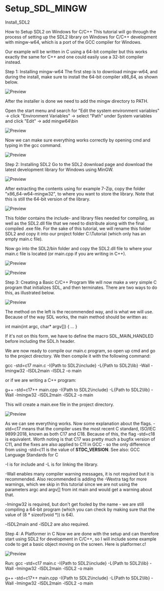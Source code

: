 # Setup_SDL_MINGW
Install_SDL2


How to Setup SDL2 on Windows for C/C++
This tutorial will go through the process of setting up the SDL2 library on Windows for C/C++ development with mingw-w64, which is a port of the GCC compiler for Windows.


Our example will be written in C using a 64-bit compiler but this works exactly the same for C++ and one could easily use a 32-bit compiler instead.

Step 1: Installing mingw-w64
The first step is to download mingw-w64, and during the install, make sure to install the 64-bit compiler x86_64, as shown below.

![Preview](https://github.com/ArctoosR/Setup_SDL_MINGW/blob/main/01.png)

After the installer is done we need to add the mingw directory to PATH.

Open the start menu and search for "Edit the system environment variables" -> click "Environment Variables" -> select "Path" under System variables and click "Edit" -> add mingw64\bin

![Preview](https://github.com/ArctoosR/Setup_SDL_MINGW/blob/main/02.png)

Now we can make sure everything works correctly by opening cmd and typing in the gcc command.

![Preview](https://github.com/ArctoosR/Setup_SDL_MINGW/blob/main/03.png)

Step 2: Installing SDL2
Go to the SDL2 download page and download the latest development library for Windows using MinGW.

![Preview](https://github.com/ArctoosR/Setup_SDL_MINGW/blob/main/04.png)


After extracting the contents using for example 7-Zip, copy the folder "x86_64-w64-mingw32", to where you want to store the library.
Note that this is still the 64-bit version of the library.

![Preview](https://github.com/ArctoosR/Setup_SDL_MINGW/blob/main/05.png)


This folder contains the include- and library files needed for compiling, as well as the SDL2.dll file that we need to distribute along with the final compiled .exe file.
For the sake of this tutorial, we will rename this folder SDL2 and copy it into our project folder C:\Tutorial (which only has an empty main.c file).


Now go into the SDL2/bin folder and copy the SDL2.dll file to where your main.c file is located (or main.cpp if you are writing in C++).

![Preview](https://github.com/ArctoosR/Setup_SDL_MINGW/blob/main/06.png)

![Preview](https://github.com/ArctoosR/Setup_SDL_MINGW/blob/main/07.png)

Step 3: Creating a Basic C/C++ Program
We will now make a very simple C program that initializes SDL, and then terminates. There are two ways to do this, as illustrated below.

![Preview](https://github.com/ArctoosR/Setup_SDL_MINGW/blob/main/08.png)

The method on the left is the recommended way, and is what we will use. Because of the way SDL works, the main method should be written as:

int main(int argc, char* argv[])
{
...
}

If it's not on this form, we have to define the macro SDL_MAIN_HANDLED before including the SDL.h header.


We are now ready to compile our main.c program, so open up cmd and go to the project directory. We then compile it with the following command:

gcc -std=c17 main.c -I{Path to SDL2\include} -L{Path to SDL2\lib} -Wall -lmingw32 -lSDL2main -lSDL2 -o main

or if we are writing a C++ program:

g++ -std=c17++ main.cpp -I{Path to SDL2\include} -L{Path to SDL2\lib} -Wall -lmingw32 -lSDL2main -lSDL2 -o main

This will create a main.exe file in the project directory.


![Preview](https://github.com/ArctoosR/Setup_SDL_MINGW/blob/main/09.png)



As we can see everything works. Now some explanation about the flags.
-std=c17 means that the compiler uses the most recent C standard, ISO/IEC 9899:2018, known as both C17 and C18. Because of this, the flag -std=c18 is equivalent. Worth noting is that C17 was pretty much a bugfix version of C11, and the fixes are also applied to C11 in GCC - so the only difference from using -std=c11 is the value of __STDC_VERSION__.
See also: GCC Language Standards for C


-I is for include and -L is for linking the library.


-Wall enables many compiler warning messages, it is not required but it is recommended. Also recommended is adding the -Wextra tag for more warnings, which we skip in this tutorial since we are not using the parameters argc and argv[] from int main and would get a warning about that.


-lmingw32 is required, but don't get fooled by the name - we are still compiling a 64-bit program (which you can check by making sure that the value of (8 * sizeof(void *)) is 64).


-lSDL2main and -lSDL2 are also required.

Step 4: A Platformer in C
Now we are done with the setup and can therefore start using SDL2 for development in C/C++, so I will include some example code to get a basic object moving on the screen. Here is platformer.c!

![Preview](https://github.com/ArctoosR/Setup_SDL_MINGW/blob/main/platformer.png)






Run:
gcc -std=c17 main.c -I{Path to SDL2\include} -L{Path to SDL2\lib} -Wall -lmingw32 -lSDL2main -lSDL2 -o main


g++ -std=c17++ main.cpp -I{Path to SDL2\include} -L{Path to SDL2\lib} -Wall -lmingw32 -lSDL2main -lSDL2 -o main
